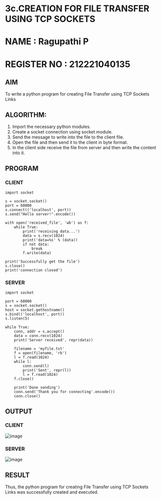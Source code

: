 # 3c.CREATION FOR FILE TRANSFER USING TCP SOCKETS
# NAME : Ragupathi P
# REGISTER NO : 212221040135

## AIM
To write a python program for creating File Transfer using TCP Sockets Links
## ALGORITHM:
1. Import the necessary python modules.
2. Create a socket connection using socket module.
3. Send the message to write into the file to the client file.
4. Open the file and then send it to the client in byte format.
5. In the client side receive the file from server and then write the content into it.
## PROGRAM
### CLIENT
```
import socket

s = socket.socket()
port = 60000
s.connect(('localhost', port))
s.send("Hello server!".encode())

with open('received_file', 'wb') as f:
    while True:
        print('receiving data...')
        data = s.recv(1024)
        print('data=%s' % (data))
        if not data:
            break
        f.write(data)

print('Successfully get the file')
s.close()
print('connection closed')
```
### SERVER
```
import socket

port = 60000
s = socket.socket()
host = socket.gethostname()
s.bind(('localhost', port))
s.listen(5)

while True:
    conn, addr = s.accept()
    data = conn.recv(1024)
    print('Server received', repr(data))

    filename = 'myfile.txt'
    f = open(filename, 'rb')
    l = f.read(1024)
    while l:
        conn.send(l)
        print('Sent', repr(l))
        l = f.read(1024)
    f.close()

    print('Done sending')
    conn.send('Thank you for connecting'.encode())
    conn.close()

```
## OUTPUT
### CLIENT
![image](https://github.com/Ragupathi1/3c.FILE_TRANSFER_USING_TCP_SOCKETS/assets/143526042/20ea23e6-2205-4f4e-a034-9ab654e4f594)




### SERVER
![image](https://github.com/Ragupathi1/3c.FILE_TRANSFER_USING_TCP_SOCKETS/assets/143526042/b1dbf4f1-4183-49a5-a9ef-316a3ee998eb)

## RESULT
Thus, the python program for creating File Transfer using TCP Sockets Links was 
successfully created and executed.
